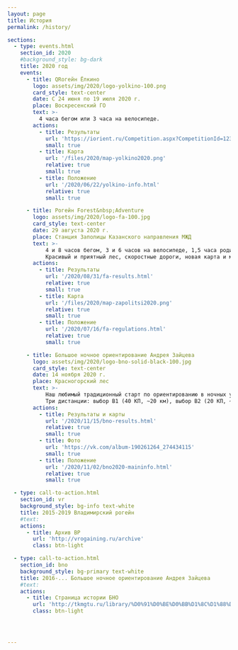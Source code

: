 ```yaml
---
layout: page
title: История
permalink: /history/

sections:
  - type: events.html
    section_id: 2020
    #background_style: bg-dark
    title: 2020 год
    events:
      - title: QRогейн Ёлкино
        logo: assets/img/2020/logo-yolkino-100.png
        card_style: text-center
        date: С 24 июня по 19 июля 2020 г.
        place: Воскресенский ГО
        text: >-
          4 часа бегом или 3 часа на велосипеде.
        actions:
          - title: Результаты
            url: 'https://iorient.ru/Competition.aspx?CompetitionId=123'
            small: true
          - title: Карта
            url: '/files/2020/map-yolkino2020.png'
            relative: true
            small: true
          - title: Положение
            url: '/2020/06/22/yolkino-info.html'
            relative: true
            small: true

      - title: Рогейн Forest&nbsp;Adventure
        logo: assets/img/2020/logo-fa-100.jpg
        card_style: text-center
        date: 29 августа 2020 г.
        place: Станция Заполицы Казанского направления МЖД
        text: >-
            4 и 8 часов бегом, 3 и 6 часов на велосипеде, 1,5 часа родители-дети.
            Красивый и приятный лес, скоростные дороги, новая карта и море ягод.
        actions:
          - title: Результаты
            url: '/2020/08/31/fa-results.html'
            relative: true
            small: true
          - title: Карта
            url: '/files/2020/map-zapolitsi2020.png'
            relative: true
            small: true
          - title: Положение
            url: '/2020/07/16/fa-regulations.html'
            relative: true
            small: true

      - title: Большое ночное ориентирование Андрея Зайцева
        logo: assets/img/2020/logo-bno-solid-black-100.jpg
        card_style: text-center
        date: 14 ноября 2020 г.
        place: Красногорский лес
        text: >-
            Наш любимый традиционный старт по ориентированию в ночных условиях.
            Три дистанции: выбор В1 (40 КП, ~20 км), выбор В2 (20 КП, ~9,5 км), заданное направление ЗН (23 КП, 16,6 км).
        actions:
          - title: Результаты и карты
            url: '/2020/11/15/bno-results.html'
            relative: true
            small: true
          - title: Фото
            url: 'https://vk.com/album-190261264_274434115'
            small: true
          - title: Положение
            url: '/2020/11/02/bno2020-maininfo.html'
            relative: true
            small: true

  - type: call-to-action.html
    section_id: vr
    background_style: bg-info text-white
    title: 2015-2019 Владимирский рогейн
    #text:
    actions:
      - title: Архив ВР
        url: 'http://vrogaining.ru/archive'
        class: btn-light

  - type: call-to-action.html
    section_id: bno
    background_style: bg-primary text-white
    title: 2016-... Большое ночное ориентирование Андрея Зайцева
    #text: 
    actions:
      - title: Страница истории БНО
        url: 'http://tkmgtu.ru/library/%D0%91%D0%BE%D0%BB%D1%8C%D1%88%D0%BE%D0%B5_%D0%9D%D0%BE%D1%87%D0%BD%D0%BE%D0%B5_%D0%9E%D1%80%D0%B8%D0%B5%D0%BD%D1%82%D0%B8%D1%80%D0%BE%D0%B2%D0%B0%D0%BD%D0%B8%D0%B5'
        class: btn-light




---
```


